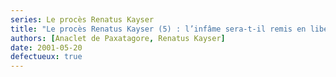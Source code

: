 ```yaml
---
series: Le procès Renatus Kayser
title: "Le procès Renatus Kayser (5) : l’infâme sera-t-il remis en liberté ?"
authors: [Anaclet de Paxatagore, Renatus Kayser]
date: 2001-05-20
defectueux: true
---
```

